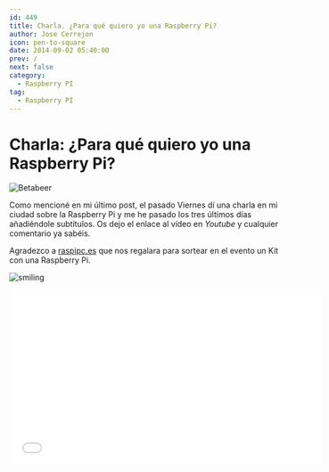 ```yaml
---
id: 449
title: Charla. ¿Para qué quiero yo una Raspberry Pi? 
author: Jose Cerrejon
icon: pen-to-square
date: 2014-09-02 05:40:00
prev: /
next: false
category:
  - Raspberry PI
tag:
  - Raspberry PI
---
```


# Charla: ¿Para qué quiero yo una Raspberry Pi? 

![Betabeer](/images/2014/09/capture_bb.png)

Como mencioné en mi último post, el pasado Viernes dí una charla en mi ciudad sobre la Raspberry Pi y me he pasado los tres últimos días añadiéndole subtítulos. Os dejo el enlace al vídeo en *Youtube* y cualquier comentario ya sabéis.

Agradezco a [raspipc.es](http://raspipc.es) que nos regalara para sortear en el evento un Kit con una Raspberry Pi.

![smiling](/css/sm/happy_smiling.png)

<iframe width="560" height="315" src="//www.youtube.com/embed/fitWvc8O1Sg" frameborder="0" allowfullscreen></iframe>
